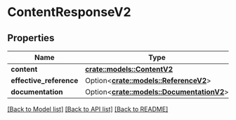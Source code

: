 # ContentResponseV2

## Properties

Name | Type | Description | Notes
------------ | ------------- | ------------- | -------------
**content** | [**crate::models::ContentV2**](Content_V2.md) |  | 
**effective_reference** | Option<[**crate::models::ReferenceV2**](Reference_V2.md)> |  | [optional]
**documentation** | Option<[**crate::models::DocumentationV2**](Documentation_V2.md)> |  | [optional]

[[Back to Model list]](../README.md#documentation-for-models) [[Back to API list]](../README.md#documentation-for-api-endpoints) [[Back to README]](../README.md)


